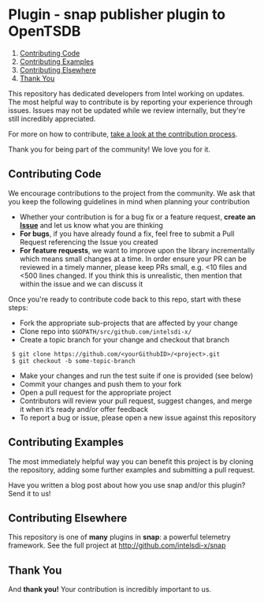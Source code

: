# Plugin - snap publisher plugin to OpenTSDB

1. [Contributing Code](#contributing-code)
1. [Contributing Examples](#contributing-examples)
1. [Contributing Elsewhere](#contributing-elsewhere)
1. [Thank You](#thank-you)


This repository has dedicated developers from Intel working on updates. The most helpful way to contribute is by reporting your experience through issues. Issues may not be updated while we review internally, but they're still incredibly appreciated.

For more on how to contribute, [take a look at the contribution process](https://github.com/intelsdi-x/snap#contributing).

Thank you for being part of the community! We love you for it.

## Contributing Code
We encourage contributions to the project from the community. We ask that you keep the following guidelines in mind when planning your contribution

* Whether your contribution is for a bug fix or a feature request, **create an [Issue](https://github.com/intelsdi-x/snap-plugin-publisher-opentsdb/issues)** and let us know what you are thinking
* **For bugs**, if you have already found a fix, feel free to submit a Pull Request referencing the Issue you created
* **For feature requests**, we want to improve upon the library incrementally which means small changes at a time. In order ensure your PR can be reviewed in a timely manner, please keep PRs small, e.g. <10 files and <500 lines changed. If you think this is unrealistic, then mention that within the issue and we can discuss it

Once you're ready to contribute code back to this repo, start with these steps:

* Fork the appropriate sub-projects that are affected by your change
* Clone repo into `$GOPATH/src/github.com/intelsdi-x/`
* Create a topic branch for your change and checkout that branch 

```
 $ git clone https://github.com/<yourGithubID>/<project>.git 
 $ git checkout -b some-topic-branch
```

* Make your changes and run the test suite if one is provided (see below)
* Commit your changes and push them to your fork
* Open a pull request for the appropriate project
* Contributors will review your pull request, suggest changes, and merge it when it’s ready and/or offer feedback
* To report a bug or issue, please open a new issue against this repository

## Contributing Examples
The most immediately helpful way you can benefit this project is by cloning the repository, adding some further examples and submitting a pull request.

Have you written a blog post about how you use snap and/or this plugin? Send it to us!


## Contributing Elsewhere
This repository is one of **many** plugins in **snap**: a powerful telemetry framework. See the full project at http://github.com/intelsdi-x/snap

## Thank You
And **thank you!** Your contribution is incredibly important to us.